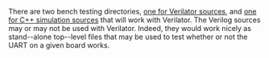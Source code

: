 There are two bench testing directories, [one for Verilator sources](verilog), and [one for C++ simulation sources](cpp) that will work with Verilator.  The Verilog sources may or may not be used with Verilator.  Indeed, they would work nicely as stand--alone top--level files that may be used to test whether or not the UART on a given board works.
